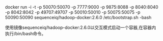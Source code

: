 docker run -i -t -p 50070:50070 -p 7777:9000 -p 9875:8088 -p 8040:8040 -p 8042:8042  -p 49707:49707  -p 50010:50010  -p 50075:50075  -p 50090:50090 sequenceiq/hadoop-docker:2.6.0 /etc/bootstrap.sh -bash


使用镜像sequenceiq/hadoop-docker:2.6.0以交互模式启动一个容器,在容器内执行/bin/bash命令。
